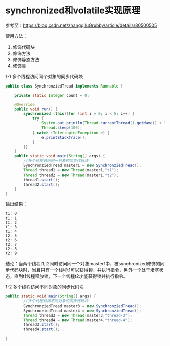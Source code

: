 # synchronized和volatile实现原理

参考至：https://blog.csdn.net/zhangqiluGrubby/article/details/80500505

使用方法：

1. 修饰代码块
2. 修饰方法
3. 修饰静态方法
4. 修饰类



1-1 多个线程访问同个对象的同步代码块

```java
public class SynchronziedTread implements Runnable {

    private static Integer count = 0;

    @Override
    public void run() {
        synchronized (this){for (int i = 0; i < 5; i++) {
            try {
                System.out.println(Thread.currentThread().getName() + ": " + (count++));
                Thread.sleep(100);
            } catch (InterruptedException e) {
                e.printStackTrace();
            }
        }}
    }
    public static void main(String[] args) {
        //多个线程访问同一对象的同步代码块
        SynchronziedTread master1 = new SynchronziedTread();
        Thread thread1 = new Thread(master1,"t1");
        Thread thread2 = new Thread(master1,"t2");
        thread1.start();
        thread2.start();
    }
}
```

输出结果：

```
t1: 0
t1: 1
t1: 2
t1: 3
t1: 4
t2: 5
t2: 6
t2: 7
t2: 8
t2: 9
```

结论：当两个线程t1,t2同时访问同一个对象master1中，被synchronized修饰的同步代码块时，当且只有一个线程t1可以获得锁，并执行指令，另外一个处于堵塞状态，直到t1线程释放锁，下一个线程t2才能获得锁并执行指令。

1-2 多个线程访问不同对象的同步代码块

```java
public static void main(String[] args) {
        //多个线程访问不同对象的同步代码块
        SynchronziedTread master3 = new SynchronziedTread();
        SynchronziedTread master4 = new SynchronziedTread();
        Thread thread3 = new Thread(master3,"thread-3");
        Thread thread4 = new Thread(master4,"thread-4");
        thread3.start();
        thread4.start();    
    
}

```











